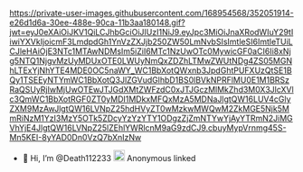 https://private-user-images.githubusercontent.com/168954568/352051914-e26d1d6a-30ee-488e-90ca-11b3aa180148.gif?jwt=eyJ0eXAiOiJKV1QiLCJhbGciOiJIUzI1NiJ9.eyJpc3MiOiJnaXRodWIuY29tIiwiYXVkIjoicmF3LmdpdGh1YnVzZXJjb250ZW50LmNvbSIsImtleSI6ImtleTUiLCJleHAiOjE3NTc1MTAwNDMsIm5iZiI6MTc1NzUwOTc0MywicGF0aCI6Ii8xNjg5NTQ1NjgvMzUyMDUxOTE0LWUyNmQxZDZhLTMwZWUtNDg4ZS05MGNhLTExYjNhYTE4MDE0OC5naWY_WC1BbXotQWxnb3JpdGhtPUFXUzQtSE1BQy1TSEEyNTYmWC1BbXotQ3JlZGVudGlhbD1BS0lBVkNPRFlMU0E1M1BRSzRaQSUyRjIwMjUwOTEwJTJGdXMtZWFzdC0xJTJGczMlMkZhd3M0X3JlcXVlc3QmWC1BbXotRGF0ZT0yMDI1MDkxMFQxMzA5MDNaJlgtQW16LUV4cGlyZXM9MzAwJlgtQW16LVNpZ25hdHVyZT0wMzkwMWQwM2ZkMGE5Njk5MmRiNzM1YzI3MzY5OTk5ZDcyYzYzYTY1ODgzZjZmNTYwYjAyYTRmN2JiMGVhYjE4JlgtQW16LVNpZ25lZEhlYWRlcnM9aG9zdCJ9.cbuyMypVrnmg45S-Mn5KEI-8yYAD0Dn0VzQ7bXnIzNw

- 👋 Hi, I’m @Death112233
<img src="https://github.githubassets.com/images/icons/emoji/unicode/26a0.png" width="20" title="Anonymous"> Anonymous linked
